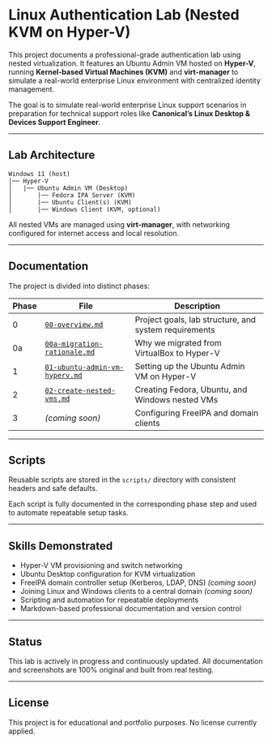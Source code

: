 # Linux Authentication Lab (Nested KVM on Hyper-V)

This project documents a professional-grade authentication lab using nested virtualization. It features an Ubuntu Admin VM hosted on **Hyper-V**, running **Kernel-based Virtual Machines (KVM)** and **virt-manager** to simulate a real-world enterprise Linux environment with centralized identity management.

The goal is to simulate real-world enterprise Linux support scenarios in preparation for technical support roles like **Canonical’s Linux Desktop & Devices Support Engineer**.

---

## Lab Architecture
```
Windows 11 (host)
|── Hyper-V
│   |── Ubuntu Admin VM (Desktop)
│       |── Fedora IPA Server (KVM)
│       |── Ubuntu Client(s) (KVM)
│       |── Windows Client (KVM, optional)
```

All nested VMs are managed using **virt-manager**, with networking configured for internet access and local resolution.

---

## Documentation

The project is divided into distinct phases:

| Phase | File | Description |
|-------|------|-------------|
| 0 | [`00-overview.md`](docs/00-overview.md) | Project goals, lab structure, and system requirements |
| 0a | [`00a-migration-rationale.md`](docs/00a-migration-rationale.md) | Why we migrated from VirtualBox to Hyper-V |
| 1 | [`01-ubuntu-admin-vm-hyperv.md`](docs/01-ubuntu-admin-vm-hyperv.md) | Setting up the Ubuntu Admin VM on Hyper-V |
| 2 | [`02-create-nested-vms.md`](docs/02-create-nested-vms.md) | Creating Fedora, Ubuntu, and Windows nested VMs |
| 3 | *(coming soon)* | Configuring FreeIPA and domain clients |

---

## Scripts

Reusable scripts are stored in the `scripts/` directory with consistent headers and safe defaults.

Each script is fully documented in the corresponding phase step and used to automate repeatable setup tasks.

---

## Skills Demonstrated

- Hyper-V VM provisioning and switch networking
- Ubuntu Desktop configuration for KVM virtualization
- FreeIPA domain controller setup (Kerberos, LDAP, DNS) *(coming soon)*
- Joining Linux and Windows clients to a central domain *(coming soon)*
- Scripting and automation for repeatable deployments
- Markdown-based professional documentation and version control

---

## Status

This lab is actively in progress and continuously updated. All documentation and screenshots are 100% original and built from real testing.

---

## License

This project is for educational and portfolio purposes. No license currently applied.